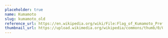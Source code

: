 ```yaml
---
placeholder: true
name: Kumamoto
slug: kumamoto_old
reference_url: https://en.wikipedia.org/wiki/File:Flag_of_Kumamoto_Prefecture_(1960).svg
thumbnail_url: https://upload.wikimedia.org/wikipedia/commons/thumb/0/0c/Flag_of_Kumamoto_Prefecture_%281960%29.svg/120px-Flag_of_Kumamoto_Prefecture_%281960%29.svg.png
---
```

